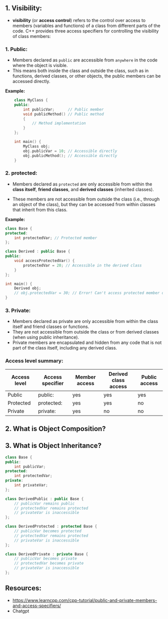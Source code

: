 ## 1. Visibility:

- **visibility** (or **access control**) refers to the control over access to members (variables and functions) of a class from different parts of the code. C++ provides three access specifiers for controlling the visibility of class members:

### 1. Public:
- Members declared as `public` are accessible from `anywhere` in the code where the object is visible.
- This means both inside the class and outside the class, such as in functions, derived classes, or other objects, the public members can be accessed directly.

**Example:**

```c++
    class MyClass {
    public:
        int publicVar;      // Public member
        void publicMethod() // Public method
        {
            // Method implementation
        }
    };

    int main() {
        MyClass obj;
        obj.publicVar = 10; // Accessible directly
        obj.publicMethod(); // Accessible directly
    }
```

### 2. protected:

- Members declared as `protected` are only accessible from within the **class itself**, **friend classes**, and **derived classes** (inherited classes).

- These members are not accessible from outside the class (i.e., through an object of the class), but they can be accessed from within classes that inherit from this class.

**Example:**

```c++
class Base {
protected:
    int protectedVar; // Protected member
};

class Derived : public Base {
public:
    void accessProtectedVar() {
        protectedVar = 20; // Accessible in the derived class
    }
};

int main() {
    Derived obj;
    // obj.protectedVar = 30; // Error! Can't access protected member directly
}
```

### 3. Private:

- Members declared as private are only accessible from within the class itself and friend classes or functions.
- They are not accessible from outside the class or from derived classes (when using public inheritance).
- Private members are encapsulated and hidden from any code that is not part of the class itself, including any derived class.

### Access level summary:

<center>

| Access level	| Access specifier	| Member access |	Derived class  access |	Public access |
|---------------|-------------------|---------------|-------------------------|---------------|
| Public   |	public:    |	yes  |	yes   |	yes    |
| Protected   |	protected:    |	yes  |	yes   |	no    |
| Private   |	private:    |	yes  |	no   |	no    |

</center>

## 2. What is Object Composition?
## 3. What is Object Inheritance?

```c++
class Base {
public:
    int publicVar;
protected:
    int protectedVar;
private:
    int privateVar;
};

class DerivedPublic : public Base {
    // publicVar remains public
    // protectedVar remains protected
    // privateVar is inaccessible
};

class DerivedProtected : protected Base {
    // publicVar becomes protected
    // protectedVar remains protected
    // privateVar is inaccessible
};

class DerivedPrivate : private Base {
    // publicVar becomes private
    // protectedVar becomes private
    // privateVar is inaccessible
};
```


## Resources:
- https://www.learncpp.com/cpp-tutorial/public-and-private-members-and-access-specifiers/
- Chatgpt